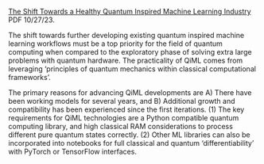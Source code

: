 [The Shift Towards a Healthy Quantum Inspired Machine Learning Industry](https://www.chemicalqdevice.com/the-shift-towards-a-healthy-qml-industry) PDF 10/27/23.

The shift towards further developing existing quantum inspired machine learning workflows must be a top
priority for the field of quantum computing when compared to the exploratory phase of solving extra large
problems with quantum hardware. The practicality of QiML comes from leveraging ‘principles of quantum
mechanics within classical computational frameworks’. <br>

The primary reasons for advancing QiML developments are A) There have been working models for several years, and B) Additional growth and
compatibility has been experienced since the first iterations. (1) The key requirements for QiML technologies are a Python compatible quantum computing library, and high classical RAM considerations to process different pure quantum states correctly. (2) Other ML libraries can also be incorporated into notebooks for full classical and quantum ‘differentiability’ with PyTorch or TensorFlow interfaces.
